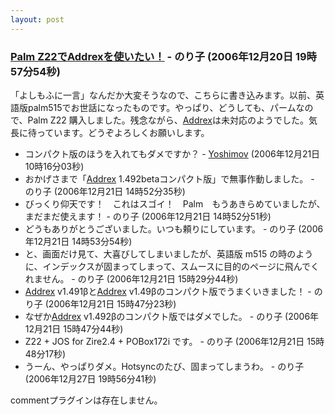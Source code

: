 ```yaml
---
layout: post
---
```

<h3><a href="/?page=BBS%2D%BB%A8%C3%CC%2F31" class="wikipage">Palm Z22でAddrexを使いたい！</a> - のり子 (2006年12月20日 19時57分54秒)</h3>
<p>「よしもふに一言」なんだか大変そうなので、こちらに書き込みます。以前、英語版palm515でお世話になったものです。やっぱり、どうしても、パームなので、Palm Z22 購入しました。残念ながら、<a href="/?page=Addrex" class="wikipage">Addrex</a>は未対応のようでした。気長に待っています。どうぞよろしくお願いします。</p>
<ul>
<li>コンパクト版のほうを入れてもダメですか？ - <a href="/?page=Yoshimov" class="wikipage">Yoshimov</a> (2006年12月21日 10時16分03秒)</li>
<li>おかげさまで「<a href="/?page=Addrex" class="wikipage">Addrex</a> 1.492betaコンパクト版」で無事作動しました。 - のり子 (2006年12月21日 14時52分35秒)</li>
<li>びっくり仰天です！　これはスゴイ！　Palm　もうあきらめていましたが、まだまだ使えます！ - のり子 (2006年12月21日 14時52分51秒)</li>
<li>どうもありがとうございました。いつも頼りにしています。 - のり子 (2006年12月21日 14時53分54秒)</li>
<li>と、画面だけ見て、大喜びしてしまいましたが、英語版 m515 の時のように、インデックスが固まってしまって、スムースに目的のページに飛んでくれません。 - のり子 (2006年12月21日 15時29分44秒)</li>
<li><a href="/?page=Addrex" class="wikipage">Addrex</a> v1.491βと<a href="/?page=Addrex" class="wikipage">Addrex</a> v1.49βのコンパクト版でうまくいきました！ - のり子 (2006年12月21日 15時47分23秒)</li>
<li>なぜか<a href="/?page=Addrex" class="wikipage">Addrex</a> v1.492βのコンパクト版ではダメでした。 - のり子 (2006年12月21日 15時47分44秒)</li>
<li>Z22 + JOS for Zire2.4 + POBox172i です。 - のり子 (2006年12月21日 15時48分17秒)</li>
<li>うーん、やっぱりダメ。Hotsyncのたび、固まってしまうわ。 - のり子 (2006年12月27日 19時56分41秒)</li>
</ul>
<p><span class="error">commentプラグインは存在しません。</span> </p>
